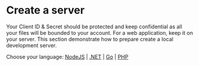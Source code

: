 # Create a server

Your Client ID & Secret should be protected and keep confidential as all your files will be bounded to your account. For a web application, keep it on your server. This section demonstrate how to prepare create a local development server.

Choose your language: [NodeJS](environment/setup/nodejs_2legged) | [.NET](environment/setup/net) | [Go](environment/setup/go) | [PHP](environment/setup/php) 
